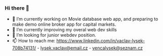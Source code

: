 ### Hi there 👋
- 🔭 I’m currently working on Movie database web app, and preparing to make demo online broker app for capital markets.
- 🌱 I’m currently improving my overal web dev skills
- 🤔 I’m looking for junior webdev  position.
- 📫 How to reach me: https://www.linkedin.com/in/vaclav-lysek-708b74131/ - lysek.vaclav@email.cz - vencalysek@seznam.cz

<!--
**vencalysek/vencalysek** is a ✨ _special_ ✨ repository because its `README.md` (this file) appears on your GitHub profile.

Here are some ideas to get you started:


- 👯 I’m looking to collaborate on ...

- 💬 Ask me about ...
- 📫 How to reach me: ...
- 😄 Pronouns: ...
- ⚡ Fun fact: ...
-->

